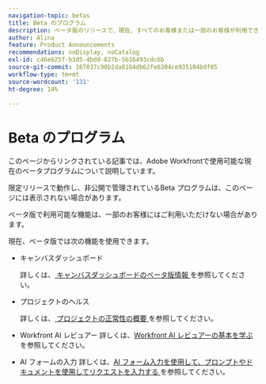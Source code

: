 ```yaml
---
navigation-topic: betas
title: Beta のプログラム
description: ベータ版のリリースで、現在、すべてのお客様または一部のお客様が利用できるAdobe Workfrontの新機能について説明します。
author: Alina
feature: Product Announcements
recommendations: noDisplay, noCatalog
exl-id: c46e625f-b3d5-4bdd-827b-5b16493cdc6b
source-git-commit: 167037c90b2da8164db62fe6304ce935104bdf05
workflow-type: tm+mt
source-wordcount: '131'
ht-degree: 14%

---
```


# Beta のプログラム

このページからリンクされている記事では、Adobe Workfrontで使用可能な現在のベータプログラムについて説明しています。

限定リリースで動作し、非公開で管理されているBeta プログラムは、このページには表示されない場合があります。

ベータ版で利用可能な機能は、一部のお客様にはご利用いただけない場合があります。

現在、ベータ版では次の機能を使用できます。

* キャンバスダッシュボード

  詳しくは、[ キャンバスダッシュボードのベータ版情報 ](/help/quicksilver/product-announcements/betas/canvas-dashboards-beta/canvas-dashboards-beta-information.md) を参照してください。

* プロジェクトのヘルス

  詳しくは、[ プロジェクトの正常性の概要 ](/help/quicksilver/workfront-basics/ai-assistant/project-health-overview.md) を参照してください。

* Workfront AI レビュアー
詳しくは、[Workfront AI レビュアーの基本を学ぶ ](/help/quicksilver/review-and-approve-work/document-reviews-and-approvals/wf-ai-reviewer.md) を参照してください。

* AI フォームの入力
詳しくは、[AI フォーム入力を使用して、プロンプトやドキュメントを使用してリクエストを入力する ](/help/quicksilver/manage-work/requests/create-requests/autofill-from-prompt-document.md) を参照してください。


<!--

drafted for later when we start releasing features for the commenting experience. When we can launch the beta article for new commenting experience, replace what you have here with this: 
 
The features described in this page are currently available as part of beta programs. Features that are available in beta might not be available to all customers. 


## New commenting exprience Beta

* [New commenting experience](../betas/new-commenting-experience-beta/unified-commenting-experience.md)
* [New commenting experience beta release activity](../betas/new-commenting-experience-beta/new-commenting-beta-experience-information.md)

## New form designer Beta

* [Form designer overview](../../administration-and-setup/customize-workfront/create-manage-custom-forms/form-designer/form-designer-overview.md)

-->
